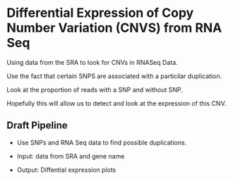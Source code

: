 # Differential Expression of Copy Number Variation (CNVS) from RNA Seq

Using data from the SRA to look for CNVs in RNASeq Data.

Use the fact that certain SNPS are associated with a particilar duplication.

Look at the proportion of reads with a SNP and without SNP.

Hopefully this will allow us to detect and look at the expression of this CNV.


## Draft Pipeline

* Use SNPs and RNA Seq data to find possible duplications.

* Input: data from SRA and gene name

* Output: Diffential expression plots